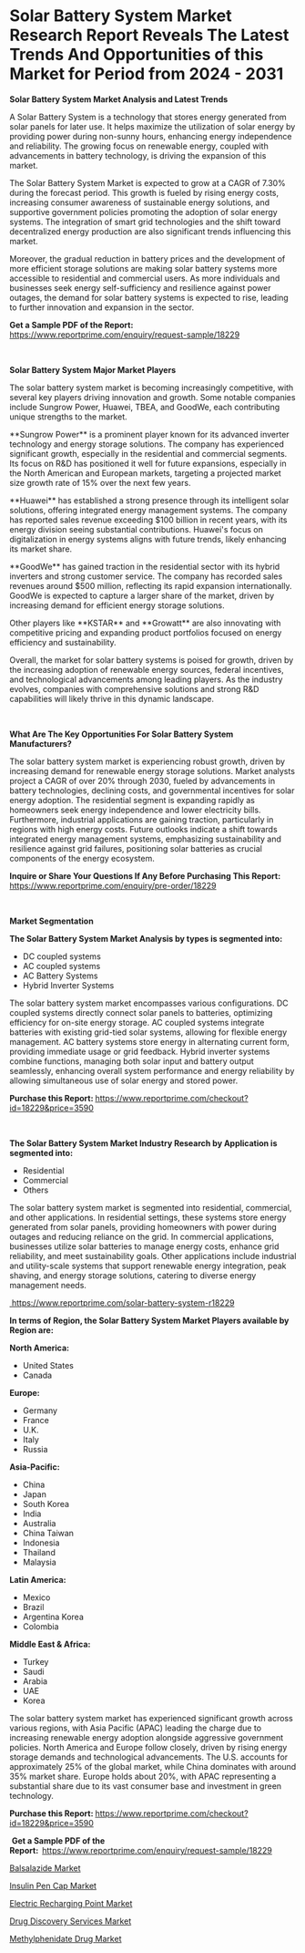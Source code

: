 <p><h1>Solar Battery System Market Research Report Reveals The Latest Trends And Opportunities of this Market for Period from 2024 - 2031</h1></p><p><strong>Solar Battery System Market Analysis and Latest Trends</strong></p>
<p><p>A Solar Battery System is a technology that stores energy generated from solar panels for later use. It helps maximize the utilization of solar energy by providing power during non-sunny hours, enhancing energy independence and reliability. The growing focus on renewable energy, coupled with advancements in battery technology, is driving the expansion of this market.</p><p>The Solar Battery System Market is expected to grow at a CAGR of 7.30% during the forecast period. This growth is fueled by rising energy costs, increasing consumer awareness of sustainable energy solutions, and supportive government policies promoting the adoption of solar energy systems. The integration of smart grid technologies and the shift toward decentralized energy production are also significant trends influencing this market.</p><p>Moreover, the gradual reduction in battery prices and the development of more efficient storage solutions are making solar battery systems more accessible to residential and commercial users. As more individuals and businesses seek energy self-sufficiency and resilience against power outages, the demand for solar battery systems is expected to rise, leading to further innovation and expansion in the sector.</p></p>
<p><strong>Get a Sample PDF of the Report:&nbsp;</strong> <a href="https://www.reportprime.com/enquiry/request-sample/18229?utm_campaign=38&utm_medium=2&utm_source=Github&utm_content=ia&utm_term=21112024&utm_id=solar-battery-system">https://www.reportprime.com/enquiry/request-sample/18229</a></p>
<p>&nbsp;</p>
<p><strong>Solar Battery System Major Market Players</strong></p>
<p><p>The solar battery system market is becoming increasingly competitive, with several key players driving innovation and growth. Some notable companies include Sungrow Power, Huawei, TBEA, and GoodWe, each contributing unique strengths to the market.</p><p>**Sungrow Power** is a prominent player known for its advanced inverter technology and energy storage solutions. The company has experienced significant growth, especially in the residential and commercial segments. Its focus on R&D has positioned it well for future expansions, especially in the North American and European markets, targeting a projected market size growth rate of 15% over the next few years.</p><p>**Huawei** has established a strong presence through its intelligent solar solutions, offering integrated energy management systems. The company has reported sales revenue exceeding $100 billion in recent years, with its energy division seeing substantial contributions. Huawei's focus on digitalization in energy systems aligns with future trends, likely enhancing its market share.</p><p>**GoodWe** has gained traction in the residential sector with its hybrid inverters and strong customer service. The company has recorded sales revenues around $500 million, reflecting its rapid expansion internationally. GoodWe is expected to capture a larger share of the market, driven by increasing demand for efficient energy storage solutions.</p><p>Other players like **KSTAR** and **Growatt** are also innovating with competitive pricing and expanding product portfolios focused on energy efficiency and sustainability. </p><p>Overall, the market for solar battery systems is poised for growth, driven by the increasing adoption of renewable energy sources, federal incentives, and technological advancements among leading players. As the industry evolves, companies with comprehensive solutions and strong R&D capabilities will likely thrive in this dynamic landscape.</p></p>
<p>&nbsp;</p>
<p><strong>What Are The Key Opportunities For Solar Battery System Manufacturers?</strong></p>
<p><p>The solar battery system market is experiencing robust growth, driven by increasing demand for renewable energy storage solutions. Market analysts project a CAGR of over 20% through 2030, fueled by advancements in battery technologies, declining costs, and governmental incentives for solar energy adoption. The residential segment is expanding rapidly as homeowners seek energy independence and lower electricity bills. Furthermore, industrial applications are gaining traction, particularly in regions with high energy costs. Future outlooks indicate a shift towards integrated energy management systems, emphasizing sustainability and resilience against grid failures, positioning solar batteries as crucial components of the energy ecosystem.</p></p>
<p><strong>Inquire or Share Your Questions If Any Before Purchasing This Report:</strong> <a href="https://www.reportprime.com/enquiry/pre-order/18229?utm_campaign=38&utm_medium=2&utm_source=Github&utm_content=ia&utm_term=21112024&utm_id=solar-battery-system">https://www.reportprime.com/enquiry/pre-order/18229</a></p>
<p>&nbsp;</p>
<p><strong>Market Segmentation</strong></p>
<p><strong>The Solar Battery System Market Analysis by types is segmented into:</strong></p>
<p><ul><li>DC coupled systems</li><li>AC coupled systems</li><li>AC Battery Systems</li><li>Hybrid Inverter Systems</li></ul></p>
<p><p>The solar battery system market encompasses various configurations. DC coupled systems directly connect solar panels to batteries, optimizing efficiency for on-site energy storage. AC coupled systems integrate batteries with existing grid-tied solar systems, allowing for flexible energy management. AC battery systems store energy in alternating current form, providing immediate usage or grid feedback. Hybrid inverter systems combine functions, managing both solar input and battery output seamlessly, enhancing overall system performance and energy reliability by allowing simultaneous use of solar energy and stored power.</p></p>
<p><strong>Purchase this Report:&nbsp;</strong><a href="https://www.reportprime.com/checkout?id=18229&price=3590&utm_campaign=38&utm_medium=2&utm_source=Github&utm_content=ia&utm_term=21112024&utm_id=solar-battery-system">https://www.reportprime.com/checkout?id=18229&price=3590</a></p>
<p>&nbsp;</p>
<p><strong>The Solar Battery System Market Industry Research by Application is segmented into:</strong></p>
<p><ul><li>Residential</li><li>Commercial</li><li>Others</li></ul></p>
<p><p>The solar battery system market is segmented into residential, commercial, and other applications. In residential settings, these systems store energy generated from solar panels, providing homeowners with power during outages and reducing reliance on the grid. In commercial applications, businesses utilize solar batteries to manage energy costs, enhance grid reliability, and meet sustainability goals. Other applications include industrial and utility-scale systems that support renewable energy integration, peak shaving, and energy storage solutions, catering to diverse energy management needs.</p></p>
<p><a href="https://www.reportprime.com/solar-battery-system-r18229?utm_campaign=38&utm_medium=2&utm_source=Github&utm_content=ia&utm_term=21112024&utm_id=solar-battery-system">&nbsp;https://www.reportprime.com/solar-battery-system-r18229</a></p>
<p><strong>In terms of Region, the Solar Battery System Market Players available by Region are:</strong></p>
<p>
    <p> <strong> North America: </strong>
        <ul>
            <li>United States</li>
            <li>Canada</li>
        </ul>
        </p> 
    <p> <strong> Europe: </strong>
        <ul>
            <li>Germany</li>
            <li>France</li>
            <li>U.K.</li>
            <li>Italy</li>
            <li>Russia</li>
        </ul>
        </p> 
    <p> <strong> Asia-Pacific: </strong>
        <ul>
            <li>China</li>
            <li>Japan</li>
            <li>South Korea</li>
            <li>India</li>
            <li>Australia</li>
            <li>China Taiwan</li>
            <li>Indonesia</li>
            <li>Thailand</li>
            <li>Malaysia</li>
        </ul>
        </p> 
    <p> <strong> Latin America: </strong>
        <ul>
            <li>Mexico</li>
            <li>Brazil</li>
            <li>Argentina Korea</li>
            <li>Colombia</li>
        </ul>
        </p> 
    <p> <strong> Middle East & Africa: </strong>
        <ul>
            <li>Turkey</li>
            <li>Saudi</li>
            <li>Arabia</li>
            <li>UAE</li>
            <li>Korea</li>
        </ul>
    </p>
    </p>
<p><p>The solar battery system market has experienced significant growth across various regions, with Asia Pacific (APAC) leading the charge due to increasing renewable energy adoption alongside aggressive government policies. North America and Europe follow closely, driven by rising energy storage demands and technological advancements. The U.S. accounts for approximately 25% of the global market, while China dominates with around 35% market share. Europe holds about 20%, with APAC representing a substantial share due to its vast consumer base and investment in green technology.</p></p>
<p><strong>Purchase this Report: </strong><a href="https://www.reportprime.com/checkout?id=18229&price=3590&utm_campaign=38&utm_medium=2&utm_source=Github&utm_content=ia&utm_term=21112024&utm_id=solar-battery-system">https://www.reportprime.com/checkout?id=18229&price=3590</a></p>
<p>&nbsp;<strong>Get a Sample PDF of the Report:&nbsp;&nbsp;</strong><a href="https://www.reportprime.com/enquiry/request-sample/18229?utm_campaign=38&utm_medium=2&utm_source=Github&utm_content=ia&utm_term=21112024&utm_id=solar-battery-system">https://www.reportprime.com/enquiry/request-sample/18229</a></p>
<p><strong></strong></p>
<p><p><a href="https://issuu.com/reportprime-2/docs/balsalazide-market-size-2030.pptx_256bb4381ffad2?utm_campaign=38&utm_medium=2&utm_source=Github&utm_content=ia&utm_term=21112024&utm_id=solar-battery-system">Balsalazide Market</a></p><p><a href="https://www.linkedin.com/pulse/comprehensive-report-insulin-pen-cap-market-size-from-2024-qgkme?utm_campaign=38&utm_medium=2&utm_source=Github&utm_content=ia&utm_term=21112024&utm_id=solar-battery-system">Insulin Pen Cap Market</a></p><p><a href="https://github.com/arionmp/Market-Research-Report-List-5/blob/main/electric-recharging-point-market.md?utm_campaign=38&utm_medium=2&utm_source=Github&utm_content=ia&utm_term=21112024&utm_id=solar-battery-system">Electric Recharging Point Market</a></p><p><a href="https://www.linkedin.com/pulse/drug-discovery-services-market-size-share-research-report-2024-2031-xz6sc?utm_campaign=38&utm_medium=2&utm_source=Github&utm_content=ia&utm_term=21112024&utm_id=solar-battery-system">Drug Discovery Services Market</a></p><p><a href="https://issuu.com/reportprime-2/docs/methylphenidate-drug-market-size-20_acad10e5d0fc04?utm_campaign=38&utm_medium=2&utm_source=Github&utm_content=ia&utm_term=21112024&utm_id=solar-battery-system">Methylphenidate Drug Market</a></p></p>